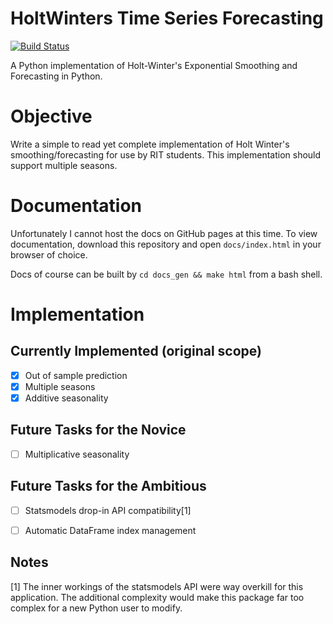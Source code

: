 # HoltWinters Time Series Forecasting

[![Build Status](https://travis-ci.org/eilifm/holtwintersts.svg?branch=master)](https://travis-ci.org/eilifm/holtwintersts)

A Python implementation of Holt-Winter's Exponential Smoothing and Forecasting in Python.

# Objective
Write a simple to read yet complete implementation of Holt Winter's smoothing/forecasting
for use by RIT students. This implementation should support multiple seasons. 

# Documentation
Unfortunately I cannot host the docs on GitHub pages at this time. To view documentation, 
download this repository and open `docs/index.html` in your browser of choice.

Docs of course can be built by `cd docs_gen && make html` from a bash shell. 

# Implementation
## Currently Implemented (original scope)
- [x] Out of sample prediction
- [x] Multiple seasons 
- [x] Additive seasonality

## Future Tasks for the Novice
- [ ] Multiplicative seasonality

## Future Tasks for the Ambitious
- [ ] Statsmodels drop-in API compatibility[1]
- [ ] Automatic DataFrame index management


## Notes
[1] The inner workings of the statsmodels API were way overkill 
for this application. The additional complexity would make this package far
too complex for a new Python user to modify. 